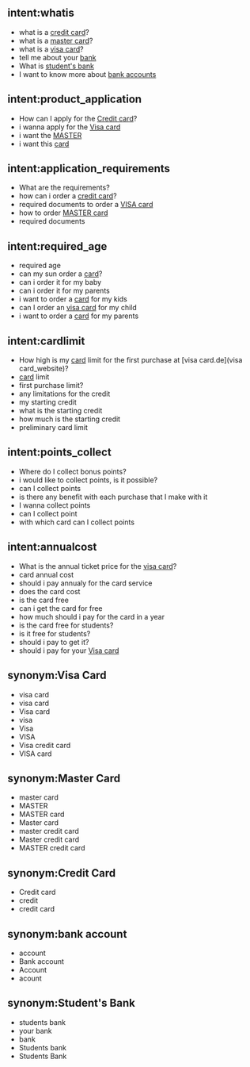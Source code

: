 ## intent:whatis
- what is a [credit card](product_name)?
- what is a [master card](product_name)?
- what is a [visa card](product_name)?
- tell me about your [bank](bank_name)
- What is [student's bank](bank_name)
- I want to know more about [bank accounts](product_name)

## intent:product_application
- How can I apply for the  [Credit card](product_name)?
- i wanna apply for the [Visa card](product_name)
- i want the [MASTER](product_name)
- i want this [card](product_name)

## intent:application_requirements
- What are the requirements?
- how can i order a [credit card](product_name)?
- required documents to order a [VISA card](product_name)
- how to order [MASTER card](product_name)
- required documents

## intent:required_age
- required age
- can my sun order a [card](product_name)?
- can i order it for my baby
- can i order it for my parents
- i want to order a [card](product_name) for my kids
- can I order an [visa card](product_name) for my child
- i want to order a [card](product_name) for my parents

## intent:cardlimit
- How high is my [card](product_name) limit for the first purchase at [visa card.de](visa card_website)?
- [card](product_name) limit
- first purchase limit?
- any limitations for the credit
- my starting credit
- what is the starting credit
- how much is the starting credit
- preliminary card limit

## intent:points_collect
- Where do I collect bonus points?
- i would like to collect points, is it possible?
- can I collect points
- is there any benefit with each purchase that I make with it
- I wanna collect points
- can I collect point
- with which card can I collect points

## intent:annualcost
- What is the annual ticket price for the [visa card](product_name)?
- card annual cost
- should i pay annualy for the card service
- does the card cost
- is the card free
- can i get the card for free
- how much should i pay for the card in a year
- is the card free for students?
- is it free for students?
- should i pay to get it?
- should i pay for your [Visa card](product_name)

## synonym:Visa Card
- visa card
- visa card
- Visa card
- visa
- Visa
- VISA
- Visa credit card
- VISA card

## synonym:Master Card
- master card
- MASTER
- MASTER card
- Master card
- master credit card
- Master credit card
- MASTER credit card

## synonym:Credit Card
- Credit card
- credit
- credit card

## synonym:bank account
- account
- Bank account
- Account
- acount

## synonym:Student's Bank
- students bank
- your bank
- bank
- Students bank
- Students Bank